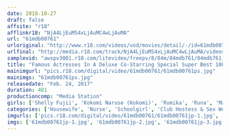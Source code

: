 ```yaml
---
date: 2018-10-27
draft: false
affsite: "r18"
afflinkr18: "NjA4LjEuMS4xLjAuMC4wLjAuMA"
url: "61mdb00761"
urloriginal: "http://www.r18.com/videos/vod/movies/detail/-/id=61mdb00761"
urlfinal: "http://media.r18.com/track/NjA4LjEuMS4xLjAuMC4wLjAuMA/videos/vod/movies/detail/-/id=61mdb00761"
samplevid: "awspv3001.r18.com/litevideo/freepv/8/84m/84mdb761/84mdb761_dmb_w.mp4"
title: "Famous Actresses In A Deluxe Co-Starring Special Super Best 100 8 Hours"
mainimgurl: "pics.r18.com/digital/video/61mdb00761/61mdb00761ps.jpg"
mainimgs: "61mdb00761ps.jpg"
releasedate: "Feb. 24, 2017"
duration: 481
productioncomp: "Media Station"
girls: ['Shelly Fujii', 'Kokomi Naruse (Kokomi)', 'Rumika', 'Runa', 'Mana Izumi', 'Yu Asakura', 'Rio Sakura', 'Nozomi Oishi', 'Ren Azumi', 'Shiori Kamisaki']
categories: ['Housewife', 'Nurse', 'Schoolgirl', 'Club Hostess & Sex Worker', 'Orgy', 'Threesome / Foursome', 'POV', 'Compilation', 'Over 4 Hours', 'Hi-Def']
imgurls: ['pics.r18.com/digital/video/61mdb00761/61mdb00761jp-1.jpg', 'pics.r18.com/digital/video/61mdb00761/61mdb00761jp-2.jpg', 'pics.r18.com/digital/video/61mdb00761/61mdb00761jp-3.jpg', 'pics.r18.com/digital/video/61mdb00761/61mdb00761jp-4.jpg', 'pics.r18.com/digital/video/61mdb00761/61mdb00761jp-5.jpg', 'pics.r18.com/digital/video/61mdb00761/61mdb00761jp-6.jpg', 'pics.r18.com/digital/video/61mdb00761/61mdb00761jp-7.jpg', 'pics.r18.com/digital/video/61mdb00761/61mdb00761jp-8.jpg', 'pics.r18.com/digital/video/61mdb00761/61mdb00761jp-9.jpg', 'pics.r18.com/digital/video/61mdb00761/61mdb00761jp-10.jpg', 'pics.r18.com/digital/video/61mdb00761/61mdb00761jp-11.jpg', 'pics.r18.com/digital/video/61mdb00761/61mdb00761jp-12.jpg', 'pics.r18.com/digital/video/61mdb00761/61mdb00761jp-13.jpg', 'pics.r18.com/digital/video/61mdb00761/61mdb00761jp-14.jpg', 'pics.r18.com/digital/video/61mdb00761/61mdb00761jp-15.jpg', 'pics.r18.com/digital/video/61mdb00761/61mdb00761jp-16.jpg', 'pics.r18.com/digital/video/61mdb00761/61mdb00761jp-17.jpg', 'pics.r18.com/digital/video/61mdb00761/61mdb00761jp-18.jpg', 'pics.r18.com/digital/video/61mdb00761/61mdb00761jp-19.jpg', 'pics.r18.com/digital/video/61mdb00761/61mdb00761jp-20.jpg']
imgs: ['61mdb00761jp-1.jpg', '61mdb00761jp-2.jpg', '61mdb00761jp-3.jpg', '61mdb00761jp-4.jpg', '61mdb00761jp-5.jpg', '61mdb00761jp-6.jpg', '61mdb00761jp-7.jpg', '61mdb00761jp-8.jpg', '61mdb00761jp-9.jpg', '61mdb00761jp-10.jpg', '61mdb00761jp-11.jpg', '61mdb00761jp-12.jpg', '61mdb00761jp-13.jpg', '61mdb00761jp-14.jpg', '61mdb00761jp-15.jpg', '61mdb00761jp-16.jpg', '61mdb00761jp-17.jpg', '61mdb00761jp-18.jpg', '61mdb00761jp-19.jpg', '61mdb00761jp-20.jpg']
---
```

